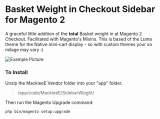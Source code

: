 # Basket Weight in Checkout Sidebar for Magento 2

A graceful little addition of the **total** Basket weight in at Magento 2 Checkout. Facilitated with Magento's Mixins. 
This is based of the Luma theme for the Native mini-cart display - so with custom themes your so milage may vary :)

![Example Picture](https://user-images.githubusercontent.com/883702/37090508-925ff33a-21fc-11e8-9295-5abfdecea7d4.jpg)

### To Install

Unzip the MackieeE Vendor folder into your "app" folder.

> /app/code/MackieeE/SidebarWeight/

Then run the Magento Upgrade command:

`php bin/magento setup:upgrade`
